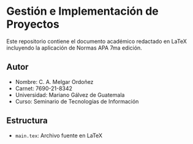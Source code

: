 # Gestión e Implementación de Proyectos
Este repositorio contiene el documento académico redactado en LaTeX incluyendo la aplicación de Normas APA 7ma edición.

## Autor
- Nombre: C. A. Melgar Ordoñez
- Carnet\: 7690-21-8342 
- Universidad: Mariano Gálvez de Guatemala 
- Curso: Seminario de Tecnologías de Información

## Estructura
- `main.tex`: Archivo fuente en LaTeX




